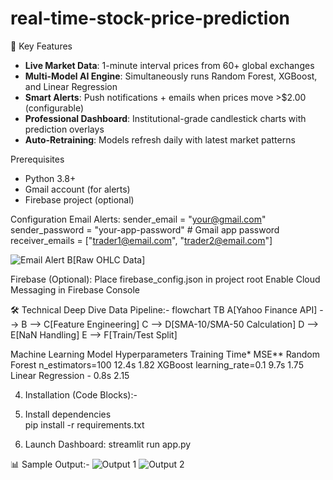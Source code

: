 # real-time-stock-price-prediction
🌟 Key Features
- **Live Market Data**: 1-minute interval prices from 60+ global exchanges
- **Multi-Model AI Engine**: Simultaneously runs Random Forest, XGBoost, and Linear Regression
- **Smart Alerts**: Push notifications + emails when prices move >$2.00 (configurable)
- **Professional Dashboard**: Institutional-grade candlestick charts with prediction overlays
- **Auto-Retraining**: Models refresh daily with latest market patterns

Prerequisites
- Python 3.8+
- Gmail account (for alerts)
- Firebase project (optional)

Configuration
Email Alerts:
sender_email = "your@gmail.com"
sender_password = "your-app-password"  # Gmail app password
receiver_emails = ["trader1@email.com", "trader2@email.com"]

![Email Alert](https://github.com/user-attachments/assets/39ef2e8b-94e6-4cce-8989-295e8e22c2d3)
B[Raw OHLC Data]

Firebase (Optional):
Place firebase_config.json in project root
Enable Cloud Messaging in Firebase Console

🛠 Technical Deep Dive
Data Pipeline:- flowchart TB
    A[Yahoo Finance API] --> 
    B --> C[Feature Engineering]
    C --> D[SMA-10/SMA-50 Calculation]
    D --> E[NaN Handling]
    E --> F[Train/Test Split]

Machine Learning
Model	                    Hyperparameters	  Training Time*	      MSE**
Random Forest	          n_estimators=100	      12.4s	            1.82
XGBoost	                learning_rate=0.1	      9.7s	            1.75
Linear Regression	            -	                0.8s	            2.15

4. Installation (Code Blocks):-
  1. Install dependencies  
      pip install -r requirements.txt

  2. Launch Dashboard:
       streamlit run app.py

📊 Sample Output:-
![Output 1](https://github.com/user-attachments/assets/c58db65b-41a5-4005-a5c9-aa9c6fad8604)
![Output 2](https://github.com/user-attachments/assets/fe145cc3-cc69-40e2-8975-611f49ddb657)
